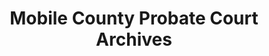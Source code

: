 ---
layout: repo
title: "Mobile County Probate Court Archives"
id: 10573
permalink: repos/10573/
---